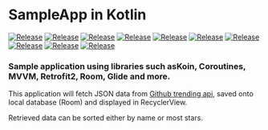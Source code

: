 # SampleApp in Kotlin

[![Release](https://img.shields.io/badge/kotlin-1.3.61-brightgreen.svg)](https://kotlinlang.org/)
[![Release](https://img.shields.io/badge/materials-1.1.0-brightgreen.svg)](https://material.io/)
[![Release](https://img.shields.io/badge/gradle-3.6.0-brightgreen.svg)](https://developer.android.com/studio/releases/gradle-plugin/)
[![Release](https://img.shields.io/badge/koin-2.0.1-brightgreen.svg)](https://insert-koin.io/)
[![Release](https://img.shields.io/badge/coroutine-1.3.2-brightgreen.svg)](https://kotlinlang.org/docs/reference/coroutines-overview.html/)
[![Release](https://img.shields.io/badge/retrofit-2.7.1-brightgreen.svg)](https://square.github.io/retrofit/)
[![Release](https://img.shields.io/badge/okhttp-3.12.0-brightgreen.svg)](https://square.github.io/okhttp/)
[![Release](https://img.shields.io/badge/room-2.2.4-brightgreen.svg)](https://developer.android.com/topic/libraries/architecture/room/)
[![Release](https://img.shields.io/badge/mockk-1.9.3-brightgreen.svg)](https://mockk.io/)
[![Release](https://img.shields.io/badge/glide-4.11.0-brightgreen.svg)](https://bumptech.github.io/glide/)

### Sample application using libraries such asKoin, Coroutines, MVVM, Retrofit2, Room, Glide and more.

This application will fetch JSON data from [Github trending api](https://githubtrendingapi.docs.apiary.io/#), saved onto local database (Room) and displayed in RecyclerView.

Retrieved data can be sorted either by name or most stars.

